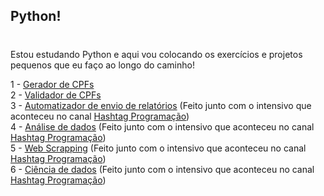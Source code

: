 ## Python!
#

Estou estudando Python e aqui vou colocando os exercícios e projetos pequenos que eu faço ao longo do caminho! 

1 - [Gerador de CPFs](https://github.com/marianafurriel/PythonCodes/blob/main/gerador_de_cpf.py)<br>
2 - [Validador de CPFs](https://github.com/marianafurriel/PythonCodes/blob/main/validador_de_cpf.py)<br>
3 - [Automatizador de envio de relatórios](https://github.com/marianafurriel/PythonCodes/tree/main/Automatizador%20de%20envio%20de%20relatórios) (Feito junto com o intensivo que aconteceu no canal [Hashtag Programação](https://www.youtube.com/@HashtagProgramacao))<br>
4 - [Análise de dados](https://github.com/marianafurriel/PythonCodes/tree/main/Analise%20de%20dados) (Feito junto com o intensivo que aconteceu no canal [Hashtag Programação](https://www.youtube.com/@HashtagProgramacao))<br>
5 - [Web Scrapping](https://github.com/marianafurriel/PythonCodes/tree/main/Web%20Scrapping) (Feito junto com o intensivo que aconteceu no canal [Hashtag Programação](https://www.youtube.com/@HashtagProgramacao))<br>
6 - [Ciência de dados](https://github.com/marianafurriel/PythonCodes/tree/main/Ciência%20de%20dados) (Feito junto com o intensivo que aconteceu no canal [Hashtag Programação](https://www.youtube.com/@HashtagProgramacao))


